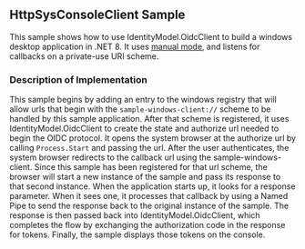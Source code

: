 ## HttpSysConsoleClient Sample
This sample shows how to use IdentityModel.OidcClient to build a windows desktop
application in .NET 8. It uses [manual
mode](https://identitymodel.readthedocs.io/en/latest/native/manual.html), and listens for
callbacks on a private-use URI scheme.

### Description of Implementation
This sample begins by adding an entry to the windows registry that will allow urls that
begin with the `sample-windows-client://` scheme to be handled by this sample application.
After that scheme is registered, it uses IdentityModel.OidcClient to create the state and
authorize url needed to begin the OIDC protocol. It opens the system browser at the
authorize url by calling `Process.Start` and passing the url. After the user
authenticates, the system browser redirects to the callback url using the
sample-windows-client. Since this sample has been registered for that url scheme, the
browser will start a new instance of the sample and pass its response to that second
instance. When the application starts up, it looks for a response parameter. When it sees
one, it processes that callback by using a Named Pipe to send the response back to the
original instance of the sample. The response is then passed back into
IdentityModel.OidcClient, which completes the flow by exchanging the authorization code in
the response for tokens. Finally, the sample displays those tokens on the console.
